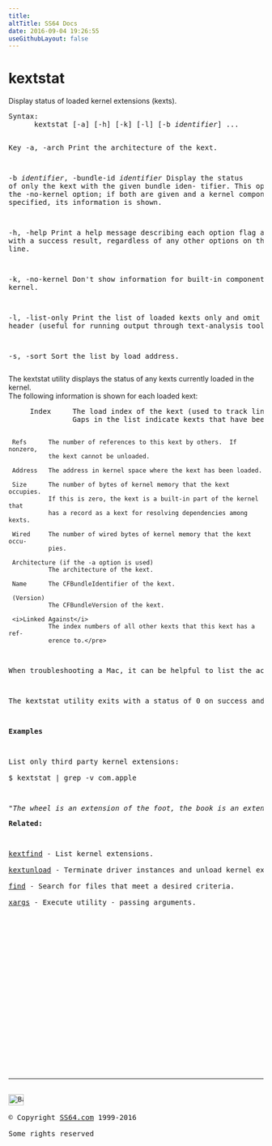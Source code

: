 ```yaml
---
title:
altTitle: SS64 Docs
date: 2016-09-04 19:26:55
useGithubLayout: false
---
```

<!-- #BeginLibraryItem "/Library/head_osx.lbi" --><!-- #EndLibraryItem -->
<h1>kextstat</h1> 
<p>Display status of loaded kernel extensions (kexts).</p>
<pre>Syntax:
      kextstat [-a] [-h] [-k] [-l] [-b <i>identifier</i>] ...

Key
   -a, -arch
               Print the architecture of the kext.

   -b <i>identifier</i>, -bundle-id <i>identifier</i>
               Display the status of only the kext with the given bundle iden-
               tifier.  This option trumps the -no-kernel option; if both are
               given and a kernel component is specified, its information is
               shown.

   -h, -help
               Print a help message describing each option flag and exit with
               a success result, regardless of any other options on the com-
               mand line.

   -k, -no-kernel
               Don't show information for built-in components of the kernel.

   -l, -list-only
               Print the list of loaded kexts only and omit the header (useful
               for running output through text-analysis tools).

   -s, -sort
               Sort the list by load address.</pre>
<p>The kextstat utility displays the status of any kexts currently loaded in      the kernel.  <br>
The following information is shown for each loaded kext: </p>
<pre>     Index     The load index of the kext (used to track linkage references).
               Gaps in the list indicate kexts that have been unloaded.

     Refs      The number of references to this kext by others.  If nonzero,
               the kext cannot be unloaded.

     Address   The address in kernel space where the kext has been loaded.

     Size      The number of bytes of kernel memory that the kext occupies.
               If this is zero, the kext is a built-in part of the kernel that
               has a record as a kext for resolving dependencies among kexts.

     Wired     The number of wired bytes of kernel memory that the kext occu-
               pies.

     Architecture (if the -a option is used)
               The architecture of the kext.

     Name      The CFBundleIdentifier of the kext.

     (Version)
               The CFBundleVersion of the kext.

     <i>Linked Against</i>
               The index numbers of all other kexts that this kext has a ref-
               erence to.</pre>
<p>When troubleshooting a Mac, it can be helpful to list the active kernel extensions, particularly third party kexts.</p>
<p>The kextstat utility exits with a status of 0 on success and with a      nonzero status if an error occurs.</p>
<p><b>Examples</b></p>
<p>List only third party kernel extensions: <br>
<span class="code">$ kextstat | grep -v com.apple</span></p>
<p class="quote"><i>"The wheel is an extension of the foot, the book is an extension of the eye; clothing, an extension of the skin, electric circuitry, an extension of the central nervous system” ~ Marshall McLuhan</i></p><p><b>Related:</b></p>
<p><a href="kextfind.html">kextfind</a> - List kernel extensions.<br>
<a href="kextunload.html">kextunload</a> - Terminate driver instances and unload kernel extensions.<br>
<a href="find.html">find</a> - Search for files that meet a desired criteria.<br>
<a href="xargs.html">xargs</a> - Execute utility - passing arguments.</p><!-- #BeginLibraryItem "/Library/foot_osx.lbi" --><p>
<!-- OSX300 -->
<ins class="adsbygoogle" style="display:inline-block;width:300px;height:250px" data-ad-client="ca-pub-6140977852749469" data-ad-slot="1823340303"></ins>
<script>
(adsbygoogle = window.adsbygoogle || []).push({});
</script></p>
<hr>
<div id="bl" class="footer"><a href="kextstat.html#"><img src="../images/top.png" width="30" height="22" alt="Back to the Top"></a></div>
<div id="br" class="footer, tagline">© Copyright <a href="http://ss64.com/">SS64.com</a> 1999-2016<br>
Some rights reserved</div><!-- #EndLibraryItem -->
